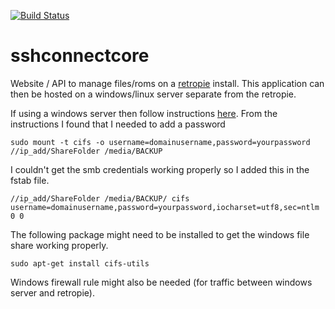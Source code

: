 [![Build Status](https://travis-ci.org/patstovepipe/sshconnectcore.svg?branch=master)](https://travis-ci.org/patstovepipe/sshconnectcore)

# sshconnectcore

Website / API to manage files/roms on a [retropie](https://retropie.org.uk/) install.
This application can then be hosted on a windows/linux server separate from the retropie.

If using a windows server then follow instructions [here](https://askubuntu.com/questions/677773/transfer-file-to-windows-server-from-ubuntu-using-rsync).
From the instructions I found that I needed to add a password

    sudo mount -t cifs -o username=domainusername,password=yourpassword //ip_add/ShareFolder /media/BACKUP
    
I couldn't get the smb credentials working properly so I added this in the fstab file.

   	//ip_add/ShareFolder /media/BACKUP/ cifs username=domainusername,password=yourpassword,iocharset=utf8,sec=ntlm 0 0

The following package might need to be installed to get the windows file share working properly.

    sudo apt-get install cifs-utils
    
Windows firewall rule might also be needed (for traffic between windows server and retropie).
